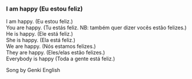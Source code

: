 ### I am happy (Eu estou feliz)  

I am happy. (Eu estou feliz.)  
You are happy. (Tu estás feliz. NB: também quer dizer vocês estão felizes.)  
He is happy. (Ele está feliz.)  
She is happy. (Ela está feliz.)  
We are happy. (Nós estamos felizes.)  
They are happy. (Eles/elas estão felizes.)  
Everybody is happy (Toda a gente está feliz.)  

Song by Genki English  
